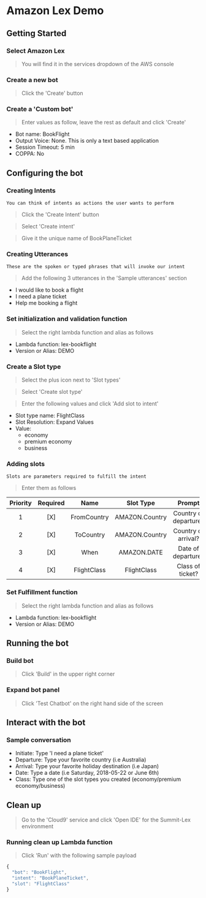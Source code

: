 # Amazon Lex Demo

## Getting Started

### Select Amazon Lex
> You will find it in the services dropdown of the AWS console

### Create a new bot
> Click the 'Create' button

### Create a 'Custom bot'
> Enter values as follow, leave the rest as default and click 'Create'

* Bot name: BookFlight
* Output Voice: None. This is only a text based application
* Session Timeout: 5 min
* COPPA: No

## Configuring the bot

### Creating Intents
```You can think of intents as actions the user wants to perform```

> Click the 'Create Intent' button

> Select 'Create intent'

> Give it the unique name of BookPlaneTicket

### Creating Utterances
```These are the spoken or typed phrases that will invoke our intent```

> Add the following 3 utterances in the 'Sample utterances' section

* I would like to book a flight
* I need a plane ticket
* Help me booking a flight

### Set initialization and validation function
> Select the right lambda function and alias as follows

* Lambda function: lex-bookflight
* Version or Alias: DEMO

### Create a Slot type
> Select the plus icon next to 'Slot types'

> Select 'Create slot type'

> Enter the following values and click 'Add slot to intent'

* Slot type name: FlightClass
* Slot Resolution: Expand Values
* Value:
  * economy
  * premium economy
  * business

### Adding slots
```Slots are parameters required to fulfill the intent```
> Enter them as follows

|Priority|Required|Name|Slot Type|Prompt|
|:------:|:------:|:--:|:-------:|:----:|
|1| [X]|FromCountry|AMAZON.Country|Country of departure?|
|2| [X]|ToCountry|AMAZON.Country|Country of arrival?|
|3| [X]|When|AMAZON.DATE|Date of departure?|
|4| [X]|FlightClass|FlightClass|Class of ticket?|

### Set Fulfillment function

> Select the right lambda function and alias as follows

* Lambda function: lex-bookflight
* Version or Alias: DEMO

## Running the bot

### Build bot
> Click 'Build' in the upper right corner

### Expand bot panel
> Click 'Test Chatbot' on the right hand side of the screen

## Interact with the bot

### Sample conversation

* Initiate: Type 'I need a plane ticket'
* Departure: Type your favorite country (i.e Australia)
* Arrival: Type your favorite holiday destination (i.e Japan)
* Date: Type a date (i.e Saturday, 2018-05-22 or June 6th)
* Class: Type one of the slot types you created (economy/premium economy/business)

## Clean up
> Go to the 'Cloud9' service and click 'Open IDE' for the Summit-Lex environment

### Running clean up Lambda function
> Click 'Run' with the following sample payload

```javascript
{
  "bot": "BookFlight",
  "intent": "BookPlaneTicket",
  "slot": "FlightClass"
}
```